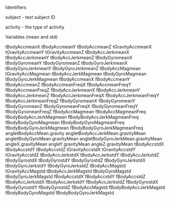 Identifiers

  subject - test subject ID
  
  activity - the type of activity
  
Variables (mean and std)

  tBodyAccmeanX tBodyAccmeanY tBodyAccmeanZ tGravityAccmeanX tGravityAccmeanY tGravityAccmeanZ tBodyAccJerkmeanX tBodyAccJerkmeanY tBodyAccJerkmeanZ tBodyGyromeanX tBodyGyromeanY tBodyGyromeanZ tBodyGyroJerkmeanX tBodyGyroJerkmeanY tBodyGyroJerkmeanZ tBodyAccMagmean tGravityAccMagmean tBodyAccJerkMagmean tBodyGyroMagmean tBodyGyroJerkMagmean fBodyAccmeanX fBodyAccmeanY fBodyAccmeanZ fBodyAccmeanFreqX fBodyAccmeanFreqY fBodyAccmeanFreqZ fBodyAccJerkmeanX fBodyAccJerkmeanY fBodyAccJerkmeanZ fBodyAccJerkmeanFreqX fBodyAccJerkmeanFreqY fBodyAccJerkmeanFreqZ fBodyGyromeanX fBodyGyromeanY fBodyGyromeanZ fBodyGyromeanFreqX fBodyGyromeanFreqY fBodyGyromeanFreqZ fBodyAccMagmean fBodyAccMagmeanFreq fBodyBodyAccJerkMagmean fBodyBodyAccJerkMagmeanFreq fBodyBodyGyroMagmean fBodyBodyGyroMagmeanFreq fBodyBodyGyroJerkMagmean fBodyBodyGyroJerkMagmeanFreq angletBodyAccMean.gravity angletBodyAccJerkMean.gravityMean angletBodyGyroMean.gravityMean angletBodyGyroJerkMean.gravityMean angleX.gravityMean angleY.gravityMean angleZ.gravityMean tBodyAccstdX tBodyAccstdY tBodyAccstdZ tGravityAccstdX tGravityAccstdY tGravityAccstdZ tBodyAccJerkstdX tBodyAccJerkstdY tBodyAccJerkstdZ tBodyGyrostdX tBodyGyrostdY tBodyGyrostdZ tBodyGyroJerkstdX tBodyGyroJerkstdY tBodyGyroJerkstdZ tBodyAccMagstd tGravityAccMagstd tBodyAccJerkMagstd tBodyGyroMagstd tBodyGyroJerkMagstd fBodyAccstdX fBodyAccstdY fBodyAccstdZ fBodyAccJerkstdX fBodyAccJerkstdY fBodyAccJerkstdZ fBodyGyrostdX fBodyGyrostdY fBodyGyrostdZ fBodyAccMagstd fBodyBodyAccJerkMagstd fBodyBodyGyroMagstd fBodyBodyGyroJerkMagstd

